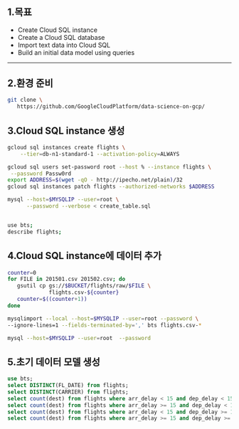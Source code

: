 # 

## 1.목표

- Create Cloud SQL instance
- Create a Cloud SQL database
- Import text data into Cloud SQL
- Build an initial data model using queries

---

## 2.환경 준비

```bash
git clone \
   https://github.com/GoogleCloudPlatform/data-science-on-gcp/
```

## 3.Cloud SQL instance 생성

```bash
gcloud sql instances create flights \
    --tier=db-n1-standard-1 --activation-policy=ALWAYS
```


```bash
gcloud sql users set-password root --host % --instance flights \
 --password Passw0rd
export ADDRESS=$(wget -qO - http://ipecho.net/plain)/32
gcloud sql instances patch flights --authorized-networks $ADDRESS

mysql --host=$MYSQLIP --user=root \
      --password --verbose < create_table.sql


use bts;
describe flights;
```

## 4.Cloud SQL instance에 데이터 추가

```bash
counter=0
for FILE in 201501.csv 201502.csv; do
   gsutil cp gs://$BUCKET/flights/raw/$FILE \
             flights.csv-${counter}
   counter=$((counter+1))
done

mysqlimport --local --host=$MYSQLIP --user=root --password \
--ignore-lines=1 --fields-terminated-by=',' bts flights.csv-*

mysql --host=$MYSQLIP --user=root  --password
```

## 5.초기 데이터 모델 생성

```sql
use bts;
select DISTINCT(FL_DATE) from flights;
select DISTINCT(CARRIER) from flights;
select count(dest) from flights where arr_delay < 15 and dep_delay < 15;
select count(dest) from flights where arr_delay >= 15 and dep_delay < 15;
select count(dest) from flights where arr_delay < 15 and dep_delay >= 15;
select count(dest) from flights where arr_delay >= 15 and dep_delay >= 15;
```

